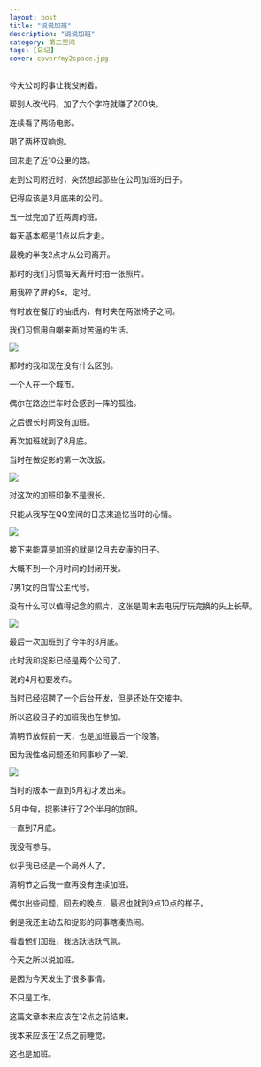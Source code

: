 ```yaml
---
layout: post
title: "说说加班"
description: "说说加班"
category: 第二空间
tags: [日记]
cover: cover/my2space.jpg
---
```

今天公司的事让我没闲着。

帮别人改代码，加了六个字符就赚了200块。

连续看了两场电影。

喝了两杯双响炮。

回来走了近10公里的路。

走到公司附近时，突然想起那些在公司加班的日子。

记得应该是3月底来的公司。

五一过完加了近两周的班。

每天基本都是11点以后才走。

最晚的半夜2点才从公司离开。

那时的我们习惯每天离开时拍一张照片。

用我碎了屏的5s，定时。

有时放在餐厅的抽纸内，有时夹在两张椅子之间。

我们习惯用自嘲来面对苦逼的生活。

![](http://img.my2space.com/2017/1/12905)

那时的我和现在没有什么区别。

一个人在一个城市。

偶尔在路边拦车时会感到一阵的孤独。

之后很长时间没有加班。

再次加班就到了8月底。

当时在做捉影的第一次改版。

![](http://img.my2space.com/2017/1/12906)

对这次的加班印象不是很长。

只能从我写在QQ空间的日志来追忆当时的心情。

![](http://img.my2space.com/2017/1/12907)

接下来能算是加班的就是12月去安康的日子。

大概不到一个月时间的封闭开发。

7男1女的白雪公主代号。

没有什么可以值得纪念的照片，这张是周末去电玩厅玩完换的头上长草。

![](http://img.my2space.com/2017/1/12908)

最后一次加班到了今年的3月底。

此时我和捉影已经是两个公司了。

说的4月初要发布。

当时已经招聘了一个后台开发，但是还处在交接中。

所以这段日子的加班我也在参加。

清明节放假前一天，也是加班最后一个段落。

因为我性格问题还和同事吵了一架。

![](http://img.my2space.com/2017/1/12909)

当时的版本一直到5月初才发出来。

5月中旬，捉影进行了2个半月的加班。

一直到7月底。

我没有参与。

似乎我已经是一个局外人了。

清明节之后我一直再没有连续加班。

偶尔出些问题，回去的晚点，最迟也就到9点10点的样子。

倒是我还主动去和捉影的同事瞎凑热闹。

看着他们加班，我活跃活跃气氛。

今天之所以说加班。

是因为今天发生了很多事情。

不只是工作。

这篇文章本来应该在12点之前结束。

我本来应该在12点之前睡觉。

这也是加班。


